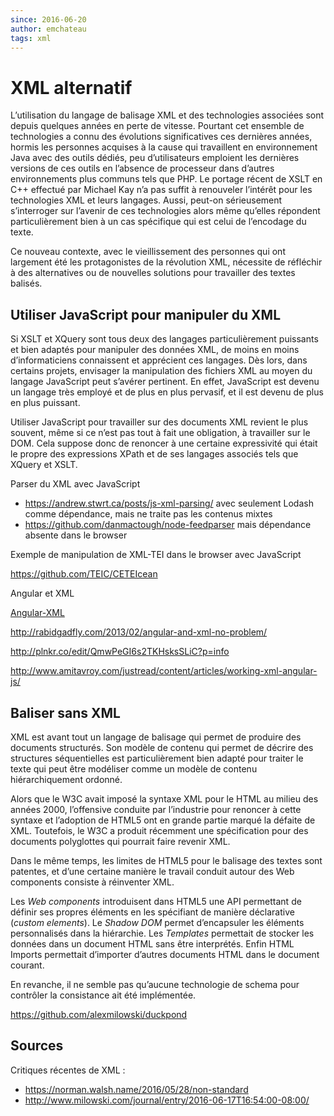 ```yaml
---
since: 2016-06-20
author: emchateau
tags: xml
---
```

# XML alternatif

L’utilisation du langage de balisage XML et des technologies associées sont depuis quelques années en perte de vitesse. Pourtant cet ensemble de technologies a connu des évolutions significatives ces dernières années, hormis les personnes acquises à la cause qui travaillent en environnement Java avec des outils dédiés, peu d’utilisateurs emploient les dernières versions de ces outils en l’absence de processeur dans d’autres environnements plus communs tels que PHP. Le portage récent de XSLT en C++ effectué par Michael Kay n’a pas suffit à renouveler l’intérêt pour les technologies XML et leurs langages. Aussi, peut-on sérieusement s’interroger sur l’avenir de ces technologies alors même qu’elles répondent particulièrement bien à un cas spécifique qui est celui de l’encodage du texte.

Ce nouveau contexte, avec le vieillissement des personnes qui ont largement été les protagonistes de la révolution XML, nécessite de réfléchir à des alternatives ou de nouvelles solutions pour travailler des textes balisés.

## Utiliser JavaScript pour manipuler du XML

Si XSLT et XQuery sont tous deux des langages particulièrement puissants et bien adaptés pour manipuler des données XML, de moins en moins d’informaticiens connaissent et apprécient ces langages. Dès lors, dans certains projets, envisager la manipulation des fichiers XML au moyen du langage JavaScript peut s’avérer pertinent. En effet, JavaScript est devenu un langage très employé et de plus en plus pervasif, et il est devenu de plus en plus puissant.

Utiliser JavaScript pour travailler sur des documents XML revient le plus souvent, même si ce n’est pas tout à fait une obligation, à travailler sur le DOM. Cela suppose donc de renoncer à une certaine expressivité qui était le propre des expressions XPath et de ses langages associés tels que XQuery et XSLT.

Parser du XML avec JavaScript

- https://andrew.stwrt.ca/posts/js-xml-parsing/ avec seulement Lodash comme dépendance, mais ne traite pas les contenus mixtes
- https://github.com/danmactough/node-feedparser mais dépendance absente dans le browser

Exemple de manipulation de XML-TEI dans le browser avec JavaScript

https://github.com/TEIC/CETEIcean

Angular et XML

[Angular-XML](https://github.com/johngeorgewright/angular-xml)

http://rabidgadfly.com/2013/02/angular-and-xml-no-problem/

http://plnkr.co/edit/QmwPeGI6s2TKHsksSLiC?p=info

http://www.amitavroy.com/justread/content/articles/working-xml-angular-js/


## Baliser sans XML

XML est avant tout un langage de balisage qui permet de produire des documents structurés. Son modèle de contenu qui permet de décrire des structures séquentielles est particulièrement bien adapté pour traiter le texte qui peut être modéliser comme un modèle de contenu hiérarchiquement ordonné.

Alors que le W3C avait imposé la syntaxe XML pour le HTML au milieu des années 2000, l’offensive conduite par l’industrie pour renoncer à cette syntaxe et l’adoption de HTML5 ont en grande partie marqué la défaite de XML. Toutefois, le W3C a produit récemment une spécification pour des documents polyglottes qui pourrait faire revenir XML.

Dans le même temps, les limites de HTML5 pour le balisage des textes sont patentes, et d’une certaine manière le travail conduit autour des Web components consiste à réinventer XML.

Les _Web components_ introduisent dans HTML5 une API permettant de définir ses propres éléments en les spécifiant de manière déclarative (*custom elements*). Le *Shadow DOM* permet d’encapsuler les éléments personnalisés dans la hiérarchie. Les *Templates* permettait de stocker les données dans un document HTML sans être interprétés. Enfin HTML Imports permettait d’importer d’autres documents HTML dans le document courant.

En revanche, il ne semble pas qu’aucune technologie de schema pour contrôler la consistance ait été implémentée.

https://github.com/alexmilowski/duckpond

## Sources

Critiques récentes de XML :

- https://norman.walsh.name/2016/05/28/non-standard
- http://www.milowski.com/journal/entry/2016-06-17T16:54:00-08:00/
